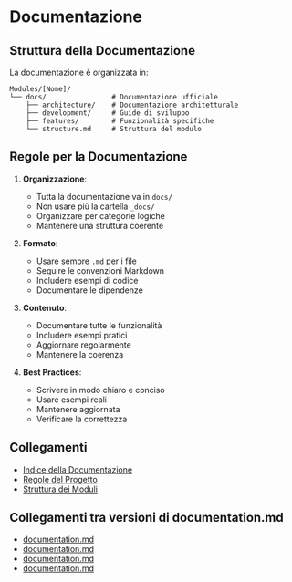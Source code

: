 # Documentazione

## Struttura della Documentazione

La documentazione è organizzata in:

```
Modules/[Nome]/
└── docs/                # Documentazione ufficiale
    ├── architecture/    # Documentazione architetturale
    ├── development/     # Guide di sviluppo
    ├── features/        # Funzionalità specifiche
    └── structure.md     # Struttura del modulo
```

## Regole per la Documentazione

1. **Organizzazione**:
   - Tutta la documentazione va in `docs/`
   - Non usare più la cartella `_docs/`
   - Organizzare per categorie logiche
   - Mantenere una struttura coerente

2. **Formato**:
   - Usare sempre `.md` per i file
   - Seguire le convenzioni Markdown
   - Includere esempi di codice
   - Documentare le dipendenze

3. **Contenuto**:
   - Documentare tutte le funzionalità
   - Includere esempi pratici
   - Aggiornare regolarmente
   - Mantenere la coerenza

4. **Best Practices**:
   - Scrivere in modo chiaro e conciso
   - Usare esempi reali
   - Mantenere aggiornata
   - Verificare la correttezza

## Collegamenti
- [Indice della Documentazione](../docs/INDEX.md)
- [Regole del Progetto](../docs/RULES.md)
- [Struttura dei Moduli](../docs/STRUCTURE.md) 
## Collegamenti tra versioni di documentation.md
* [documentation.md](docs/rules/documentation.md)
* [documentation.md](../../../Xot/docs/documentation.md)
* [documentation.md](../../../Xot/docs/guidelines/documentation.md)
* [documentation.md](../../../Cms/docs/roadmap/features/documentation.md)

